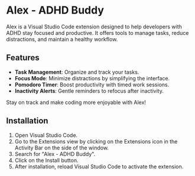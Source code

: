 # Alex - ADHD Buddy

Alex is a Visual Studio Code extension designed to help developers with ADHD stay focused and productive. It offers tools to manage tasks, reduce distractions, and maintain a healthy workflow.

## Features

- **Task Management**: Organize and track your tasks.
- **Focus Mode**: Minimize distractions by simplifying the interface.
- **Pomodoro Timer**: Boost productivity with timed work sessions.
- **Inactivity Alerts**: Gentle reminders to refocus after inactivity.

Stay on track and make coding more enjoyable with Alex!

## Installation
1. Open Visual Studio Code.
2. Go to the Extensions view by clicking on the Extensions icon in the Activity Bar on the side of the window.
3. Search for "Alex - ADHD Buddy".
4. Click on the Install button.
5. After installation, reload Visual Studio Code to activate the extension.